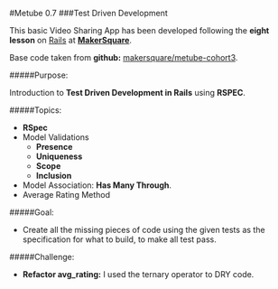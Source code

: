 #Metube 0.7
###Test Driven Development


This basic Video Sharing App has been developed following the **eight lesson** on [Rails](http://rubyonrails.org/) at [**MakerSquare**](http://www.makersquare.com/).

Base code taken from **github:** [makersquare/metube-cohort3](https://github.com/makersquare/metube-cohort3/tree/add_ratings).

#####Purpose:

Introduction to **Test Driven Development in Rails** using **RSPEC**. 

#####Topics:
- **RSpec**
- Model Validations
	- **Presence**
	- **Uniqueness**
	- **Scope**
	- **Inclusion**
- Model Association: **Has Many Through**.
- Average Rating Method

#####Goal:
- Create all the missing pieces of code using the given tests as the specification for what to build, to make all test pass. 

#####Challenge:

- **Refactor avg_rating:** I used the ternary operator to DRY code.